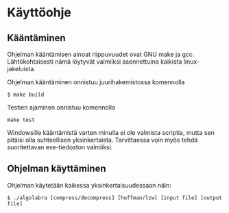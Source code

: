# Käyttöohje
## Kääntäminen
Ohjelman kääntämisen ainoat riippuvuudet ovat GNU make ja gcc. Lähtökohtaisesti nämä löytyvät valmiiksi asennettuina kaikista linux-jakeluista.

Ohjelman kääntäminen onnistuu juurihakemistossa komennolla
```
$ make build
```

Testien ajaminen onnistuu komennolla
```
make test
```

Windowsille kääntämistä varten minulla ei ole valmista scriptia, mutta sen pitäisi olla suhteellisen yksinkertaista. Tarvittaessa voin myös tehdä suoritettavan exe-tiedoston valmiiksi.

## Ohjelman käyttäminen
Ohjelman käytetään kaikessa yksinkertaisuudessaan näin:

```
$ ./algolabra [compress/decompress] [huffman/lzw] [input file] [output file]
```

